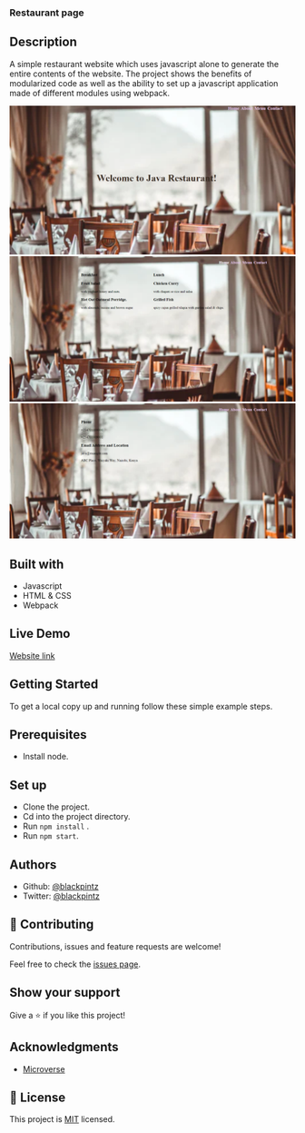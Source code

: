 ### Restaurant page

## Description
A simple restaurant website which uses javascript alone to generate the entire contents of the website.
The project shows the benefits of modularized code as well as the ability to set up a javascript application made of different modules using webpack.

![screenshot](images/restaurant1.png)
![screenshot](images/restaurant_menu.png)
![screenshot](images/restaurant_contact.png)


## Built with

- Javascript
- HTML & CSS
- Webpack

## Live Demo 

[Website link](https://blackpintz.github.io/Restaurant-homepage/)

## Getting Started

To get a local copy up and running follow these simple example steps.

## Prerequisites

- Install node.

## Set up

- Clone the project.
- Cd into the project directory.
- Run ```npm install``` .
- Run ```npm start```.


## Authors

- Github: [@blackpintz](https://github.com/blackpintz)
- Twitter: [@blackpintz](https://twitter.com/blackpintz)


## 🤝 Contributing

Contributions, issues and feature requests are welcome!

Feel free to check the [issues page](https://github.com/blackpintz/Restaurant-homepage/issues).

## Show your support

Give a ⭐️ if you like this project!

## Acknowledgments

- [Microverse](https://www.microverse.org/)


## 📝 License

This project is [MIT](lic.url) licensed.
